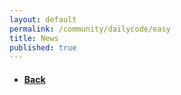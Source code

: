 ```yaml
---
layout: default
permalink: /community/dailycode/easy
title: News
published: true
---
```

<!--div class='search-box'>Search</div-->

<script src="https://polyfill.io/v3/polyfill.min.js?features=es6"></script>
<script id="MathJax-script" async src="https://cdn.jsdelivr.net/npm/mathjax@3/es5/tex-mml-chtml.js"></script>

<script>
    MathJax = {
        tex: {
            inlineMath: [['$', '$'], ['\\(', '\\)']]
        }
    };
    async function getQuestions(){
        let response = await fetch(`http://localhost:4444/api/questions`);
        let data = await response.json()
        console.log(data)
        let questions = document.querySelector(".questions")
        
        for(let i = 0; i<data.data.length; i++){
            if (data.data[i].difficulty === "Easy"){
            let question = `
            <div class="question">
                <h3>`+data.data[i].title+`</h3>
                <p>`+data.data[i].body+`</h3>
                <div style="margin:auto; margin-top:2em">
                    <input id="`+data.data[i].id+`" class="email-input" style="margin:auto;" placeholder="email (carleton cmail)">
                    <input class="answer-input" style="margin:auto;" placeholder="answer">
                    <br>
                    <input style="margin:auto;" type="button" value="submit" onclick="send()">
                </div>
            </div>
            `
            questions.innerHTML += question
            break
            }
        }
        MathJax.typeset()
    }

    async function send(){
        const s = {
            "submission": {
                "email": document.querySelector(".email-input").value,
                "answer": document.querySelector(".answer-input").value,
                "question_id": document.querySelector(".email-input").id
            }
        }

        const settings = {
            method: 'POST',
            headers: {
                Accept: 'application/json',
                'Content-Type': 'application/json',
                'Access-Control-Allow-Origin': '*'
            },
            body: JSON.stringify(s)
        };
        
        try {
            let fetchResponse = await fetch(`http://localhost:4444/api/submissions`, settings);
            let data = await fetchResponse.json();
            console.log(data)
            document.querySelector(".result").innerHTML =""
            
            if(data.data.correct){
                document.querySelector(".result").innerHTML ="That Answer is Correct!"
            }else{
                document.querySelector(".result").innerHTML ="That Answer is inorrect."
            }

        } catch (e) {
            return e;
        }   
        
        

    }
    getQuestions()
</script>
<div class='content-wrap'>
    <div class="questions"></div>
    <p class="result" style="margin:auto;"></p>
    <ul class="small-subpage-list">
        <li>
            <a href="/community/dailycode/">
            <h4>Back</h4>
            </a>
        </li>
    </ul>
</div>
